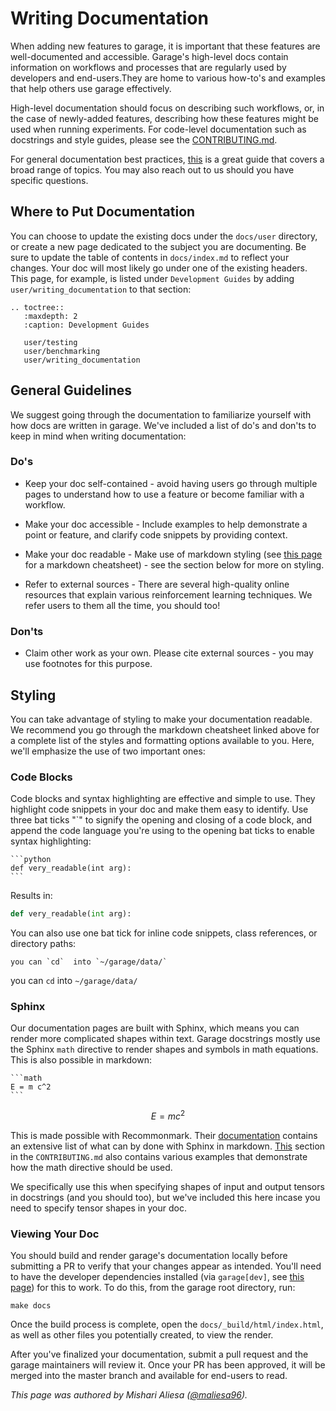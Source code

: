 # Writing Documentation

When adding new features to garage, it is important that these features are
well-documented and accessible. Garage's high-level docs contain information on
workflows and processes that are regularly used by developers and end-users.They
are home to various how-to's and examples that help others use garage
effectively.

High-level documentation should focus on describing such workflows, or, in the
case of newly-added features, describing how these features might be used when
running experiments. For code-level documentation such as docstrings and style
guides, please see the [CONTRIBUTING.md](https://github.com/rlworkgroup/garage/blob/master/CONTRIBUTING.md).

For general documentation best practices, [this](https://www.writethedocs.org/guide/)
is a great guide that covers a broad range of topics. You may also reach out to
us should you have specific questions.

## Where to Put Documentation

You can choose to update the existing docs under the `docs/user` directory, or
create a new page dedicated to the subject you are documenting. Be sure to
update the table of contents in `docs/index.md` to reflect your changes. Your
doc will most likely go under one of the existing headers. This page, for
example, is listed under `Development Guides` by adding
`user/writing_documentation` to that section:

```
.. toctree::
   :maxdepth: 2
   :caption: Development Guides

   user/testing
   user/benchmarking
   user/writing_documentation
```

## General Guidelines

We suggest going through the documentation to familiarize yourself with how docs
are written in garage. We've included a list of do's and don'ts to keep in mind
when writing documentation:

### Do's

- Keep your doc self-contained - avoid having users go through multiple pages to
  understand how to use a feature or become familiar with a workflow.

- Make your doc accessible - Include examples to help demonstrate a point or
  feature, and clarify code snippets by providing context.

- Make your doc readable - Make use of markdown styling (see [this page]([https://commonmark.org/help/](https://commonmark.org/help/))
  for a markdown cheatsheet) - see the section below for more on styling.

- Refer to external sources - There are several high-quality online resources
  that explain various reinforcement learning techniques. We refer users to them
  all the time, you should too!

### Don'ts

- Claim other work as your own. Please cite external sources - you may use
  footnotes for this purpose.

## Styling

You can take advantage of styling to make your documentation readable. We
recommend you go through the markdown cheatsheet linked above for a complete
list of the styles and formatting options available to you. Here, we'll
emphasize the use of two important ones:

### Code Blocks

Code blocks and syntax highlighting are effective and simple to use. They
highlight code snippets in your doc and make them easy to identify. Use three
bat ticks "`" to signify the opening and closing of a code block, and append the
code language you're using to the opening bat ticks to enable syntax
highlighting:

````
```python
def very_readable(int arg):
```
````

Results in:

```python
def very_readable(int arg):
```

You can also use one bat tick for inline code snippets, class references, or
directory paths:

``you can `cd`  into `~/garage/data/` ``

you can `cd` into `~/garage/data/`

### Sphinx

Our documentation pages are built with Sphinx, which means you can render more
complicated shapes within text. Garage docstrings mostly use the Sphinx `math`
directive to render shapes and symbols in math equations. This is also possible
in markdown:

````
```math
E = m c^2
```
````

```math
E = m c^2
```

This is made possible with Recommonmark.
Their [documentation](https://readthedocs.org/projects/recommonmark/downloads/pdf/latest/)
contains an extensive list of what can by done with Sphinx in markdown.
[This](https://github.com/rlworkgroup/garage/blob/master/CONTRIBUTING.md#docstrings)
section in the `CONTRIBUTING.md` also contains
various examples that demonstrate how the math directive should be used.

We specifically use this when specifying shapes of input and output tensors in
docstrings (and you should too), but we've included this here incase you need
to specify tensor shapes in your doc.

### Viewing Your Doc

You should build and render garage's documentation locally before submitting
a PR to verify that your changes appear as intended. You'll need to have the
developer dependencies installed (via `garage[dev]`, see [this page](installation.html))
for this to work.  To do this, from the garage root directory, run:

```
make docs
```

Once the build process is complete, open the `docs/_build/html/index.html`, as
well as other files you potentially created, to view the render.

After you've finalized your documentation, submit a pull request and the garage
maintainers will review it. Once your PR has been approved, it will be merged
into the master branch and available for end-users to read.

*This page was authored by Mishari Aliesa ([@maliesa96](https://github.com/maliesa96)).*
